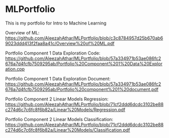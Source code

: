 # MLPortfolio
This is my portfolio for Intro to Machine Learning 

Overview of ML: https://github.com/AleezahAthar/MLPortfolio/blob/c3c8784957d25b670ab69023ddd413f2faa8a41c/Overview%20of%20ML.pdf

Portfolio Component 1 Data Exploration Code: 
https://github.com/AleezahAthar/MLPortfolio/blob/57a334971b53ae086fc2676a7d4fcfb7509295ab/Portfolio%20Component%201%20Data%20Exploration.cpp

Portfolio Component 1 Data Exploration Document: 
https://github.com/AleezahAthar/MLPortfolio/blob/57a334971b53ae086fc2676a7d4fcfb7509295ab/Portfolio%20component%201%20document.pdf

Portfolio Component 2 Linear Models Regression: 
https://github.com/AleezahAthar/MLPortfolio/blob/71cf2ddd6dcdc3102be88c274d6c7c6fc8f6b82a/Linear%20Models/Regression.pdf

Portfolio Component 2 Linear Models Classification: 
https://github.com/AleezahAthar/MLPortfolio/blob/71cf2ddd6dcdc3102be88c274d6c7c6fc8f6b82a/Linear%20Models/Classification.pdf





